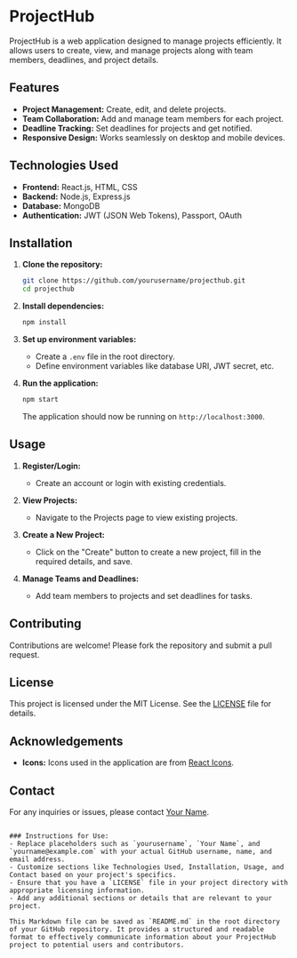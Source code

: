 
# ProjectHub

ProjectHub is a web application designed to manage projects efficiently. It allows users to create, view, and manage projects along with team members, deadlines, and project details.

## Features

- **Project Management:** Create, edit, and delete projects.
- **Team Collaboration:** Add and manage team members for each project.
- **Deadline Tracking:** Set deadlines for projects and get notified.
- **Responsive Design:** Works seamlessly on desktop and mobile devices.

## Technologies Used

- **Frontend:** React.js, HTML, CSS
- **Backend:** Node.js, Express.js
- **Database:** MongoDB
- **Authentication:** JWT (JSON Web Tokens), Passport, OAuth

## Installation

1. **Clone the repository:**
   ```bash
   git clone https://github.com/yourusername/projecthub.git
   cd projecthub
   ```

2. **Install dependencies:**
   ```bash
   npm install
   ```

3. **Set up environment variables:**
   - Create a `.env` file in the root directory.
   - Define environment variables like database URI, JWT secret, etc.

4. **Run the application:**
   ```bash
   npm start
   ```
   The application should now be running on `http://localhost:3000`.

## Usage

1. **Register/Login:**
   - Create an account or login with existing credentials.

2. **View Projects:**
   - Navigate to the Projects page to view existing projects.

3. **Create a New Project:**
   - Click on the "Create" button to create a new project, fill in the required details, and save.

4. **Manage Teams and Deadlines:**
   - Add team members to projects and set deadlines for tasks.

## Contributing

Contributions are welcome! Please fork the repository and submit a pull request.

## License

This project is licensed under the MIT License. See the [LICENSE](./LICENSE) file for details.

## Acknowledgements

- **Icons:** Icons used in the application are from [React Icons](https://react-icons.github.io/react-icons/).

## Contact

For any inquiries or issues, please contact [Your Name](mailto:yourname@example.com).
```

### Instructions for Use:
- Replace placeholders such as `yourusername`, `Your Name`, and `yourname@example.com` with your actual GitHub username, name, and email address.
- Customize sections like Technologies Used, Installation, Usage, and Contact based on your project's specifics.
- Ensure that you have a `LICENSE` file in your project directory with appropriate licensing information.
- Add any additional sections or details that are relevant to your project.

This Markdown file can be saved as `README.md` in the root directory of your GitHub repository. It provides a structured and readable format to effectively communicate information about your ProjectHub project to potential users and contributors.